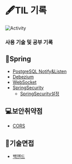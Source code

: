 # 🖋TIL 기록

<span>![Activity](https://img.shields.io/github/last-commit/DuHyeon2/DailyStudy)&nbsp;</span>

### 사용 기술 및 공부 기록

## 📒Spring
- [PostgreSQL Notify&Listen](https://github.com/DuHyeon2/DailyStudy/blob/main/Spring/PostgreSQLListenNotify/PostgreSQLNotifyListen.md)
- [Debezium](https://github.com/DuHyeon2/DailyStudy/blob/main/Spring/Debezium/Debezium.md)
- [WebSocket](https://github.com/DuHyeon2/DailyStudy/blob/main/Spring/WebSocket/WebSocket.md)
- [SpringSecurity](https://github.com/DuHyeon2/DailyStudy/blob/main/Spring/SpringSecurity)
  - [SpringSecurity설정](https://github.com/DuHyeon2/TIL/blob/main/Spring/SpringSecurity/Security%EC%84%A4%EC%A0%95.md)


## 💻보안취약점
- [CORS](https://github.com/DuHyeon2/DailyStudy/blob/main/SecurityVulnerability/CORS.md) <br>

## 📃기술면접
- [백엔드](https://github.com/DuHyeon2/TIL/blob/main/TechnicalInterview/BackEnd/OOP(%EA%B0%9D%EC%B2%B4%EC%A7%80%ED%96%A5%ED%94%84%EB%A1%9C%EA%B7%B8%EB%9E%98%EB%B0%8D))
